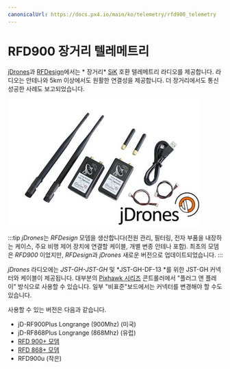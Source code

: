 ```yaml
---
canonicalUrl: https://docs.px4.io/main/ko/telemetry/rfd900_telemetry
---
```


# RFD900 장거리 텔레메트리

[jDrones](http://store.jDrones.com)과 [RFDesign](http://rfdesign.com.au/)에서는 * 장거리* [SiK](../telemetry/sik_radio.md) 호환 텔레메트리 라디오를 제공합니다. 라디오는 안테나와 5km 이상에서도 원활한 연결성을 제공합니다. 더 장거리에서도 통신 성공한 사례도 보고되었습니다.

![jDrones 장거리 텔레메트리](../../assets/hardware/telemetry/jdrones_long_range_uav_telemetry_rf900set02_2.jpg)

:::tip
*jDrones*는 *RFDesign* 모뎀을 생산합니다(전원 관리, 필터링, 전자 부품을 내장하는 케이스, 주요 비행 제어 장치에 연결할 케이블, 개별 변종 안테나 포함). 최초의 모뎀은 *RFD900* 이었지만, *RFDesign*과 *jDrones* 새로운 버전으로 업데이트되었습니다.
:::

*jDrones* 라디오에는 *JST-GH-JST-GH* 및 *JST-GH-DF-13 *를 위한 JST-GH 커넥터와 케이블이 제공됩니다. 대부분의 [Pixhawk 시리즈](../flight_controller/pixhawk_series.md) 콘트롤러에서 "플러그 앤 플레이" 방식으로 사용할 수 있습니다. 일부 "비표준"보드에서는 커넥터를 변경해야 할 수도 있습니다.

사용할 수 있는 버전은 다음과 같습니다.

* jD-RF900Plus Longrange (900Mhz)</a> (미국)
* jD-RF868Plus Longrange (868Mhz)</a> (유럽)
* [RFD 900+ 모뎀](http://store.rfdesign.com.au/rfd-900p-modem/)
* [RFD 868+ 모뎀](http://store.rfdesign.com.au/rfd-868-modem/)
* RFD900u</a> \(작은\)
